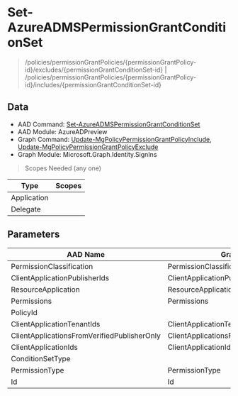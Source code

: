 # Set-AzureADMSPermissionGrantConditionSet

> /policies/permissionGrantPolicies/{permissionGrantPolicy-id}/excludes/{permissionGrantConditionSet-id} | /policies/permissionGrantPolicies/{permissionGrantPolicy-id}/includes/{permissionGrantConditionSet-id}

## Data

+ AAD Command: [Set-AzureADMSPermissionGrantConditionSet](https://docs.microsoft.com/en-us/powershell/module/AzureADPreview/Set-AzureADMSPermissionGrantConditionSet)
+ AAD Module: AzureADPreview
+ Graph Command: [Update-MgPolicyPermissionGrantPolicyInclude](https://docs.microsoft.com/en-us/powershell/module/Microsoft.Graph.Identity.SignIns/Update-MgPolicyPermissionGrantPolicyInclude), [Update-MgPolicyPermissionGrantPolicyExclude](https://docs.microsoft.com/en-us/powershell/module/Microsoft.Graph.Identity.SignIns/Update-MgPolicyPermissionGrantPolicyExclude)
+ Graph Module: Microsoft.Graph.Identity.SignIns

> Scopes Needed (any one)

|Type|Scopes|
|---|---|
|Application||
|Delegate||

## Parameters

|AAD Name|Graph Name|AAD Type|Graph Type|Infos|
|---|---|---|---|---|
|PermissionClassification|PermissionClassification|System.String|System.String||
|ClientApplicationPublisherIds|ClientApplicationPublisherIds|System.Collections.Generic.List/System.String|System.String[]||
|ResourceApplication|ResourceApplication|System.String|System.String||
|Permissions|Permissions|System.Collections.Generic.List/System.String|System.String[]||
|PolicyId||System.String|||
|ClientApplicationTenantIds|ClientApplicationTenantIds|System.Collections.Generic.List/System.String|System.String[]||
|ClientApplicationsFromVerifiedPublisherOnly|ClientApplicationsFromVerifiedPublisherOnly|System.Nullable/System.Boolean|System.Management.Automation.SwitchParameter||
|ClientApplicationIds|ClientApplicationIds|System.Collections.Generic.List/System.String|System.String[]||
|ConditionSetType||System.String|||
|PermissionType|PermissionType|System.String|System.String||
|Id|Id|System.String|System.String||

